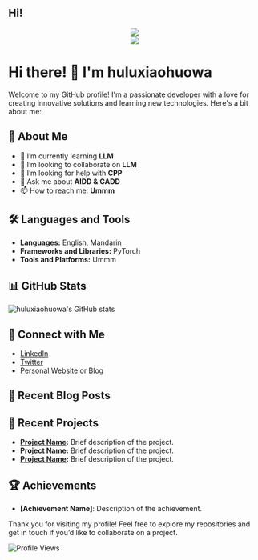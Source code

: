 ## Hi!



<div align="center"> <img src="https://github-readme-stats.vercel.app/api/top-langs/?username=huluxiaohuowa&hide_title=true&hide_border=true&layout=compact&langs_count=6&text_color=000&icon_color=fff&bg_color=0,52fa5a,4dfcff,c64dff&theme=graywhite" /> </div>

<div align="center"> <img src="https://github-profile-trophy.vercel.app/?username=huluxiaohuowa" /> </div>

# Hi there! 👋 I'm huluxiaohuowa

Welcome to my GitHub profile! I'm a passionate developer with a love for creating innovative solutions and learning new technologies. Here's a bit about me:

## 🚀 About Me
- 🌱 I’m currently learning **LLM**
- 👯 I’m looking to collaborate on **LLM**
- 🤔 I’m looking for help with **CPP**
- 💬 Ask me about **AIDD & CADD**
- 📫 How to reach me: **Ummm**

## 🛠️ Languages and Tools
- **Languages:** English, Mandarin
- **Frameworks and Libraries:** PyTorch
- **Tools and Platforms:** Ummm

## 📊 GitHub Stats
![huluxiaohuowa's GitHub stats](https://github-readme-stats.vercel.app/api?username=huluxiaohuowa&show_icons=true&theme=radical)

## 🔗 Connect with Me
- [LinkedIn](https://www.linkedin.com/in/jianxing-hu-7099a8241/)
- [Twitter](https://twitter.com/huluxiaohuowa)
- [Personal Website or Blog](https://www.fuluwa.vip)

## 📝 Recent Blog Posts
<!-- BLOG-POST-LIST:START -->
<!-- BLOG-POST-LIST:END -->

## 📂 Recent Projects
- **[Project Name](https://github.com/your-username/project-name):** Brief description of the project.
- **[Project Name](https://github.com/your-username/project-name):** Brief description of the project.
- **[Project Name](https://github.com/your-username/project-name):** Brief description of the project.

## 🏆 Achievements
- **[Achievement Name]**: Description of the achievement.

Thank you for visiting my profile! Feel free to explore my repositories and get in touch if you’d like to collaborate on a project.

<!-- Optional: Add GitHub profile views counter -->
![Profile Views](https://komarev.com/ghpvc/?username=huluxiaohuowa)
